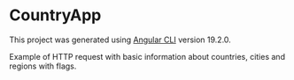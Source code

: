 # CountryApp

This project was generated using [Angular CLI](https://github.com/angular/angular-cli) version 19.2.0.

Example of HTTP request with basic information about countries, cities and regions with flags.
